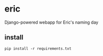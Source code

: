 eric
====

Django-powered webapp for Eric's naming day

install
-------

```
pip install -r requirements.txt
```
